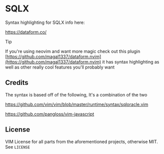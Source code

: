 SQLX
====

Syntax highlighting for SQLX info here:

https://dataform.co/


> [!TIP]
> If you're using neovim and want more magic check out this plugin [https://github.com/magal1337/dataform.nvim](https://github.com/magal1337/dataform.nvim) it has syntax highlighting as well as other really cool features you'll probably want

## Credits

The syntax is based off of the following, It's a combination of the two

  https://github.com/vim/vim/blob/master/runtime/syntax/sqloracle.vim

  https://github.com/pangloss/vim-javascript


## License

VIM License for all parts from the aforementioned projects, otherwise MIT. See `LICENSE`
